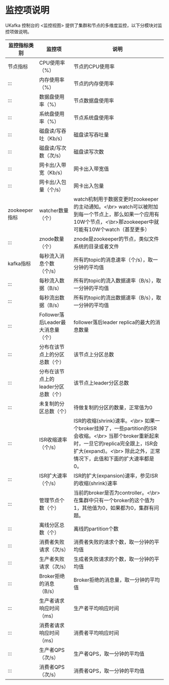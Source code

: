 

# 监控项说明

UKafka 控制台的 \<监控视图\> 提供了集群和节点的多维度监控，以下分模块对监控项做说明。

|监控指标类别|监控项|说明|
|--- |--- |--- |
|节点指标|CPU使用率（%）|节点的CPU使用率|
|:::|内存使用率（%）|节点的内存使用率|
|:::|数据盘使用率（%）|节点数据盘使用率|
|:::|系统盘使用率（%）|节点系统盘使用率|
|:::|磁盘读/写吞吐（Kb/s）|磁盘读写吞吐量|
|:::|磁盘读/写次数（次/s）|磁盘读写次数|
|:::|网卡出/入带宽（Kb/s）|网卡出入带宽值|
|:::|网卡出/入包量（个/s）|网卡出入包量|
|zookeeper指标|watcher数量（个）|watch机制用于数据变更时zookeeper的主动通知。<\br> watch可以被附加到每一个节点上，那么如果一个应用有10W个节点，<\br>那zookeeper中就可能有10W个watch（甚至更多）|
|:::|znode数量（个）|znode是zookeeper的节点，类似文件系统的目录或者文件|
|kafka指标|每秒流入消息个数（个/s）|所有的topic的消息速率（个/s），取一分钟的平均值|
|:::|每秒流入数据（B/s）|所有的topic的流入数据速率（B/s），取一分钟的平均值|
|:::|每秒流出数据（B/s）|所有的topic的流出数据速率（B/s），取一分钟的平均值|
|:::|Follower落后Leader最大消息量（个）|follower落后leader replica的最大的消息数量|
|:::|分布在该节点上的分区总数（个）|该节点上分区总数|
|:::|分布在该节点上的leader分区总数（个）|该节点上leader分区总数|
|:::|未复制的分区总数（个）|待做复制的分区的数量，正常值为0|
|:::|ISR收缩速率（个/s）|ISR的收缩(shrink)速率。<\br> 如果一个broker挂掉了，一些partition的ISR会收缩。<\br> 当那个broker重新起来时，一旦它的replica完全跟上，ISR会扩大(expand)。<\br> 除此之外，正常情况下，此值和下面的扩大速率都是0。|
|:::|ISR扩大速率（个/s）|ISR的扩大(expansion)速率，参见ISR的收缩(shrink)速率|
|:::|管理节点个数（个）|当前的broker是否为controller。<\br> 在集群中只有一个broker的这个值为1，其他值为0，如果都为0，集群有问题。|
|:::|离线分区总数（个）|离线的partition个数|
|:::|消费者失败请求（次/s）|消费者失败的请求个数，取一分钟的平均值|
|:::|生产者失败请求（次/s）|生成者失败请求的个数，取一分钟的平均值|
|:::|Broker拒绝的消息（B/s）|Broker拒绝的消息量，取一分钟的平均值|
|:::|生产者请求响应时间（ms）|生产者平均响应时间|
|:::|消费者请求响应时间（ms）|消费者平均响应时间|
|:::|生产者QPS（次/s）|生产者QPS，取一分钟的平均值|
|:::|消费者QPS（次/s）|消费者QPS，取一分钟的平均值|
